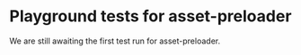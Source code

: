 # Playground tests for asset-preloader
We are still awaiting the first test run for asset-preloader.
